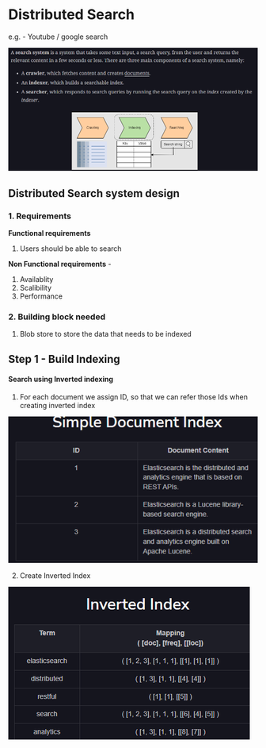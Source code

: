 # Distributed Search

e.g. - Youtube / google search

![alt text](PNG/ds1.PNG "Title")  

## Distributed Search system design

### 1. Requirements

**Functional requirements**

1. Users should be able to search

**Non Functional requirements** - 

1. Availablity
2. Scalibility
3. Performance

### 2. Building block needed

1. Blob store to store the data that needs to be indexed

## Step 1 - Build Indexing

#### Search using Inverted indexing 

1. For each document we assign ID, so that we can refer those Ids when creating inverted index

![alt text](PNG/ds2.PNG "Title") 

2. Create Inverted Index  

![alt text](PNG/ds3.PNG "Title") 
